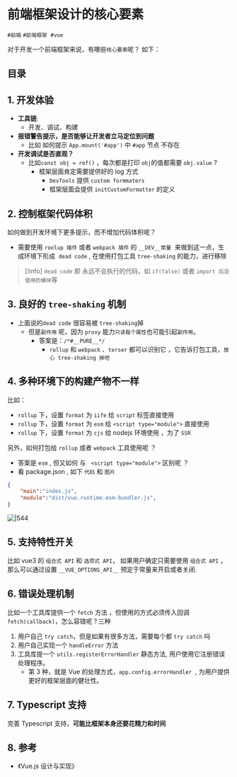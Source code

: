 
# 前端框架设计的核心要素

`#前端` `#前端框架`  `#vue` 

对于开发一个前端框架来说，有哪些`核心要素`呢？ 如下：


## 目录
<!-- toc -->
 ## 1. 开发体验 

- **工具链**: 
	- 开发、调试、构建
- **报错警告提示，是否能够让开发者立马定位到问题**
	- 比如 如何提示 `App.mount('#app')` 中 `#app` 节点 不存在
- **开发调试是否直观？**
	- 比如`const obj = ref()` ，每次都是打印 `obj`的值都需要 `obj.value` ?  
		- 框架层面肯定需要提供好的 log 方式
			- `DevTools` 提供 `custom formmaters` 
			- 框架层面会提供 `initCustomFormatter` 的定义

## 2. 控制框架代码体积

如何做到开发环境下更多提示，而不增加代码体积呢？
- 需要使用 `roolup 插件` 或者 `webpack 插件` 的 `__DEV__常量`  来做到这一点，生成环境下形成  `dead code` , 在使用打包工具 `tree-shaking` 的能力，进行移除

> [!info]
`dead code` 即 永远不会执行的代码，如 `if(false)` 或者 `import 后没使用的模块`等

## 3. 良好的 `tree-shaking` 机制

- 上面说的`dead code` 很容易被 `tree-shaking`掉
	- 但是`副作用` 呢，因为 `proxy` 能力`只读每个属性`也可能引起`副作用`。
		- 答案是：`/*#__PURE__*/`   
			- `rollup` 和 `webpack` 、`terser` 都可以识别它 ，它告诉打包工具，`放心 tree-shaking 掉吧` 

## 4. 多种环境下的构建产物不一样

比如：
- `rollup` 下，设置 `format` 为 `iife` 给 `script` 标签直接使用
- `rollup` 下，设置 `format` 为 `esm` 给 `<script type="module">` 直接使用
- `rollup` 下，设置 `format` 为 `cjs` 给 nodejs 环境使用 ，为了 `SSR`

另外，如何打包给 `rollup` 或者 `webpack` 工具使用呢 ？
- 答案是 `esm` , 但又如何 与   `<script type="module">` 区别呢 ？
- 看 package.json , 如下 `代码` 和 `图片` 

```json
{
	"main":"index.js",
	"module":"dist/vue.runtime.esm-bundler.js",
}
```

![|544](https://od-1310531898.cos.ap-beijing.myqcloud.com/202303191018366.png)

## 5. 支持特性开关

  比如 vue3 的 `组合式 API` 和 `选项式 API`， 如果用户确定只需要使用 `组合式 API` ，那么可以通过设置 `__VUE_OPTIONS_API__` 预定于常量来开启或者关闭.

## 6. 错误处理机制

比如一个工具库提供一个 `fetch` 方法 ，但使用的方式必须传入回调 `fetch(callback)`，怎么容错呢？三种
1. 用户自己 `try catch`，但是如果有很多方法，需要每个都 `try catch` 吗
2. 用户自己实现一个 `handleError` 方法
3. 工具库提一个 `utils.registerErrorHandler` 静态方法, 用户使用它注册错误处理程序。
	- 第 3 种，就是 Vue 的处理方式，`app.config.errorHandler`  , 为用户提供更好的框架层面的健壮性。

## 7. Typescript 支持

完善 Typescript 支持，**可能比框架本身还要花精力和时间**

## 8. 参考

- 《Vue.js 设计与实现》